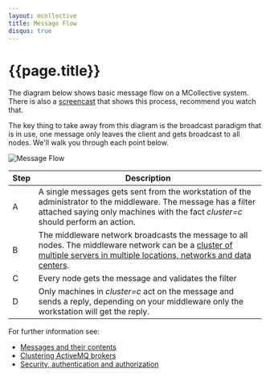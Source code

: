 ```yaml
---
layout: mcollective
title: Message Flow
disqus: true
---
```

[MessageFormat]: /reference/basic/messageformat.html
[ActiveMQClusters]: /reference/integration/activemq_clusters.html
[SecurityWithActiveMQ]: /reference/integration/activemq_security.html
[ScreenCast]: /introduction/screencasts.html#message_flow

# {{page.title}}

The diagram below shows basic message flow on a MCollective system.  There is also a [screencast][ScreenCast] that shows this process, recommend you watch that.

The key thing to take away from this diagram is the broadcast paradigm that is in use, one message only leaves the client and gets broadcast to all nodes.  We'll walk you through each point below.

![Message Flow](/images/message-flow-diagram.png)

|Step|Description|
|----|-----------|
|A|A single messages gets sent from the workstation of the administrator to the middleware.  The message has a filter attached saying only machines with the fact <em>cluster=c</em> should perform an action.|
|B|The middleware network broadcasts the message to all nodes.  The middleware network can be a <a href="http://code.google.com/p/mcollective/wiki/ActiveMQClusters">cluster of multiple servers in multiple locations, networks and data centers</a>.|
|C|Every node gets the message and validates the filter|
|D|Only machines in <em>cluster=c</em> act on the message and sends a reply, depending on your middleware only the workstation will get the reply.|

For further information see:
 
 * [Messages and their contents][MessageFormat]
 * [Clustering ActiveMQ brokers][ActiveMQClusters]
 * [Security, authentication and authorization][SecurityWithActiveMQ]
